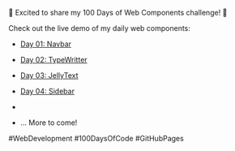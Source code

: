🎉 Excited to share my 100 Days of Web Components challenge! 🚀

Check out the live demo of my daily web components:

- [Day 01: Navbar](https://ankul07.github.io/100DaysWebComponents/day-01-navbar/)
- [Day 02: TypeWritter](https://ankul07.github.io/100DaysWebComponents/day-02-TypeWritter/)
- [Day 03: JellyText](https://ankul07.github.io/100DaysWebComponents/day-03-JellyText/)
- [Day 04: Sidebar](https://ankul07.github.io/100DaysWebComponents/day-04-Sidebar/)
-

- ... More to come!

#WebDevelopment #100DaysOfCode #GitHubPages
